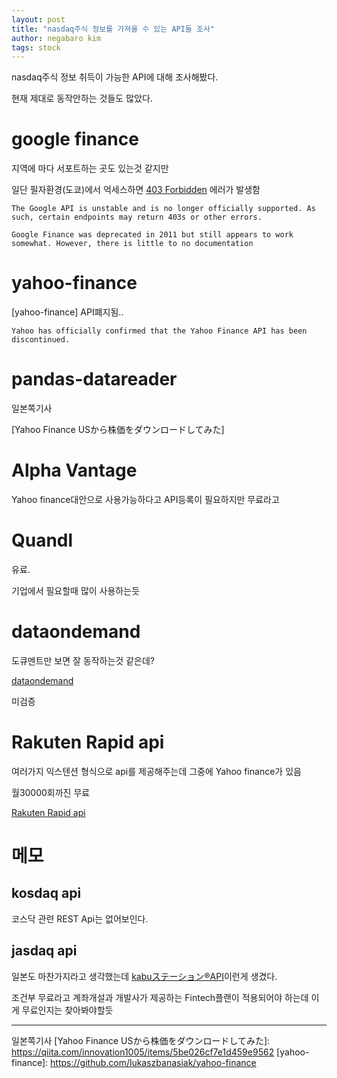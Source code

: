 ```yaml
---
layout: post
title: "nasdaq주식 정보를 가져올 수 있는 API들 조사"
author: negabaro kim
tags: stock
---
```


nasdaq주식 정보 취득이 가능한 API에 대해 조사해봤다.

현재 제대로 동작안하는 것들도 많았다.


# google finance

지역에 마다 서포트하는 곳도 있는것 같지만 

일단 필자환경(도쿄)에서 억세스하면 [403 Forbidden] 에러가 발생함

```
The Google API is unstable and is no longer officially supported. As such, certain endpoints may return 403s or other errors.

Google Finance was deprecated in 2011 but still appears to work somewhat. However, there is little to no documentation
```


# yahoo-finance

[yahoo-finance] API폐지됨..

```
Yahoo has officially confirmed that the Yahoo Finance API has been discontinued.
```

# pandas-datareader

일본쪽기사

[Yahoo Finance USから株価をダウンロードしてみた]


# Alpha Vantage

Yahoo finance대안으로 사용가능하다고 API등록이 필요하지만 무료라고

# Quandl

유료.

기업에서 필요할때 많이 사용하는듯

# dataondemand

도큐멘트만 보면 잘 동작하는것 같은데?

[dataondemand]

미검증


# Rakuten Rapid api

여러가지 익스텐션 형식으로 api를 제공해주는데 그중에 Yahoo finance가 있음

월30000회까진 무료

[Rakuten Rapid api]

# 메모

## kosdaq api

코스닥 관련 REST Api는 없어보인다.

## jasdaq api

일본도 마찬가지라고 생각했는데 [kabuステーション®API]이런게 생겼다.

조건부 무료라고 계좌개설과 개발사가 제공하는 Fintech플랜이 적용되어야 하는데 이게 무료인지는 찾아봐야할듯



---

[Rakuten Rapid api]: https://api.rakuten.net/apidojo/api/yahoo-finance1

[dataondemand]: https://dataondemand.nasdaq.com/docs/index.html?shell#

[kabuステーション®API]: https://zine.qiita.com/products/202010-kabu-com/?utm_source=qiita&utm_medium=banner

[403 Forbidden]: https://github.com/hongtaocai/googlefinance/issues/44#issuecomment-382111930

일본쪽기사
[Yahoo Finance USから株価をダウンロードしてみた]: https://qiita.com/innovation1005/items/5be026cf7e1d459e9562
[yahoo-finance]: https://github.com/lukaszbanasiak/yahoo-finance

[Acquiring stock market data from Alpha Vantage]: http://www.the-data-wrangler.com/acquiring-stock-market-data-from-alpha-vantage/

[alternatives-to-the-yahoo-finance-api]: https://stackoverflow.com/questions/44048671/alternatives-to-the-yahoo-finance-api